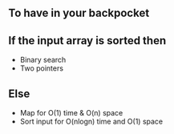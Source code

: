 ## To have in your backpocket

## If the input array is sorted then

- Binary search
- Two pointers

## Else

- Map for O(1) time & O(n) space
- Sort input for O(nlogn) time and O(1) space
